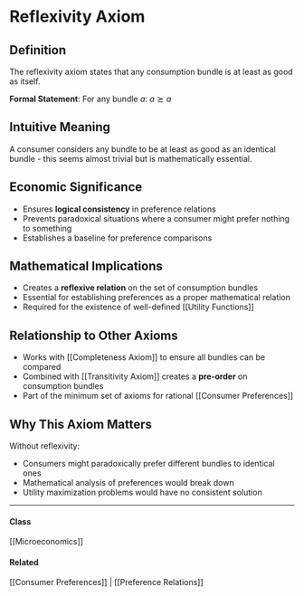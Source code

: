 # Reflexivity Axiom

## Definition
The reflexivity axiom states that any consumption bundle is at least as good as itself.

**Formal Statement**: For any bundle $a$: $a \succsim a$

## Intuitive Meaning
A consumer considers any bundle to be at least as good as an identical bundle - this seems almost trivial but is mathematically essential.

## Economic Significance
- Ensures **logical consistency** in preference relations
- Prevents paradoxical situations where a consumer might prefer nothing to something
- Establishes a baseline for preference comparisons

## Mathematical Implications
- Creates a **reflexive relation** on the set of consumption bundles
- Essential for establishing preferences as a proper mathematical relation
- Required for the existence of well-defined [[Utility Functions]]

## Relationship to Other Axioms
- Works with [[Completeness Axiom]] to ensure all bundles can be compared
- Combined with [[Transitivity Axiom]] creates a **pre-order** on consumption bundles
- Part of the minimum set of axioms for rational [[Consumer Preferences]]

## Why This Axiom Matters
Without reflexivity:
- Consumers might paradoxically prefer different bundles to identical ones
- Mathematical analysis of preferences would break down
- Utility maximization problems would have no consistent solution

---
#### Class
[[Microeconomics]]
#### Related
[[Consumer Preferences]] | [[Preference Relations]]